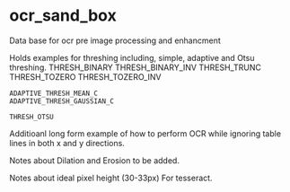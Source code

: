 # ocr_sand_box
Data base for ocr pre image processing and enhancment

Holds examples for threshing including, simple, adaptive and Otsu threshing.
    THRESH_BINARY
    THRESH_BINARY_INV
    THRESH_TRUNC
    THRESH_TOZERO
    THRESH_TOZERO_INV

    ADAPTIVE_THRESH_MEAN_C
    ADAPTIVE_THRESH_GAUSSIAN_C

    THRESH_OTSU

Additioanl long form example of how to perform OCR while ignoring table lines in both x and y directions. 

Notes about Dilation and Erosion to be added.

Notes about ideal pixel height (30-33px) For tesseract.
